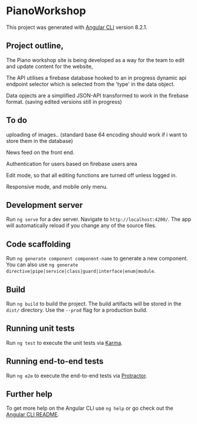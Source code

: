 # PianoWorkshop

This project was generated with [Angular CLI](https://github.com/angular/angular-cli) version 8.2.1.

## Project outline,

The Piano workshop site is being developed as a way for the team to edit and update content for the website,

The API utilises a firebase database hooked to an in progress dynamic api endpoint selector which is selected from the 'type' in the data object.

Data opjects are a simplified JSON-API transformed to work in the firebase format. (saving edited versions still in progress)

## To do

uploading of images.. (standard base 64 encoding should work if i want to store them in the database)

News feed on the front end.

Authentication for users based on firebase users area

Edit mode, so that all editing functions are turned off unless logged in.

Responsive mode, and mobile only menu. 


## Development server

Run `ng serve` for a dev server. Navigate to `http://localhost:4200/`. The app will automatically reload if you change any of the source files.

## Code scaffolding

Run `ng generate component component-name` to generate a new component. You can also use `ng generate directive|pipe|service|class|guard|interface|enum|module`.

## Build

Run `ng build` to build the project. The build artifacts will be stored in the `dist/` directory. Use the `--prod` flag for a production build.

## Running unit tests

Run `ng test` to execute the unit tests via [Karma](https://karma-runner.github.io).

## Running end-to-end tests

Run `ng e2e` to execute the end-to-end tests via [Protractor](http://www.protractortest.org/).

## Further help

To get more help on the Angular CLI use `ng help` or go check out the [Angular CLI README](https://github.com/angular/angular-cli/blob/master/README.md).
